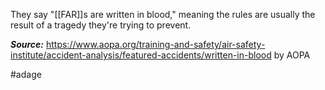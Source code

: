 They say "[[FAR]]s are written in blood," meaning the rules are usually the result of a tragedy they're trying to prevent.

***Source:*** https://www.aopa.org/training-and-safety/air-safety-institute/accident-analysis/featured-accidents/written-in-blood by AOPA

#adage 